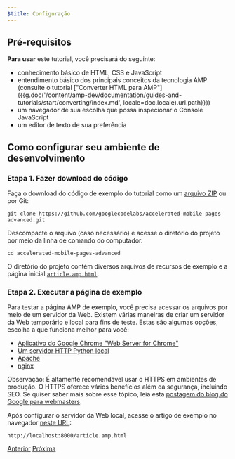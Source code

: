 ```yaml
---
$title: Configuração
---
```


## Pré-requisitos

**Para usar** este tutorial, você precisará do seguinte:

- conhecimento básico de HTML, CSS e JavaScript
- entendimento básico dos principais conceitos da tecnologia AMP (consulte o tutorial ["Converter HTML para AMP"]({{g.doc('/content/amp-dev/documentation/guides-and-tutorials/start/converting/index.md', locale=doc.locale).url.path}}))
- um navegador de sua escolha que possa inspecionar o Console JavaScript
- um editor de texto de sua preferência

## Como configurar seu ambiente de desenvolvimento

### Etapa 1. Fazer download do código

Faça o download do código de exemplo do tutorial como um [arquivo ZIP](https://github.com/googlecodelabs/accelerated-mobile-pages-advanced/archive/master.zip) ou por Git:

```shell
git clone https://github.com/googlecodelabs/accelerated-mobile-pages-advanced.git
```

Descompacte o arquivo (caso necessário) e acesse o diretório do projeto por meio da linha de comando do computador.

```shell
cd accelerated-mobile-pages-advanced
```

O diretório do projeto contém diversos arquivos de recursos de exemplo e a página inicial [`article.amp.html`](https://github.com/googlecodelabs/accelerated-mobile-pages-advanced/blob/master/article.amp.html).

### Etapa 2. Executar a página de exemplo

Para testar a página AMP de exemplo, você precisa acessar os arquivos por meio de um servidor da Web. Existem várias maneiras de criar um servidor da Web temporário e local para fins de teste.  Estas são algumas opções, escolha a que funciona melhor para você:

- [Aplicativo do Google Chrome "Web Server for Chrome"](https://chrome.google.com/webstore/detail/web-server-for-chrome/ofhbbkphhbklhfoeikjpcbhemlocgigb)
- [Um servidor HTTP Python local](https://developer.mozilla.org/en-US/docs/Learn/Common_questions/set_up_a_local_testing_server#Running_a_simple_local_HTTP_server)
- [Apache](https://httpd.apache.org/docs/2.4/getting-started.html)
- [nginx](http://nginx.org/)

Observação: É altamente recomendável usar o HTTPS em ambientes de produção. O HTTPS oferece vários benefícios além da segurança, incluindo SEO. Se quiser saber mais sobre esse tópico, leia esta [postagem do blog do Google para webmasters](https://webmasters.googleblog.com/2014/08/https-as-ranking-signal.html).

Após configurar o servidor da Web local, acesse o artigo de exemplo no navegador [neste URL](http://localhost:8000/article.amp.html):

```text
http://localhost:8000/article.amp.html
```

<div class="prev-next-buttons">
  <a class="button prev-button" href="{{g.doc('/content/amp-dev/documentation/guides-and-tutorials/start/add_advanced/index.md', locale=doc.locale).url.path}}"><span class="arrow-prev">Anterior</span></a>
  <a class="button next-button" href="{{g.doc('/content/amp-dev/documentation/guides-and-tutorials/start/add_advanced/review_code.md', locale=doc.locale).url.path}}"><span class="arrow-next">Próxima</span></a>
</div>

